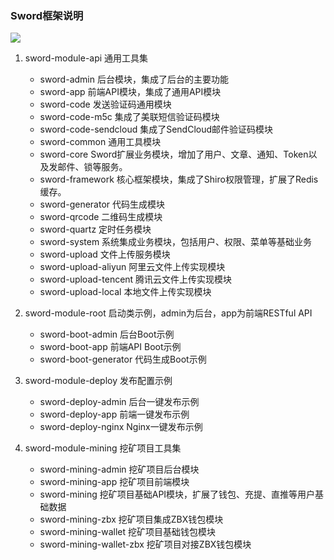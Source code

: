 ### Sword框架说明

[![](https://jitpack.io/v/ecsoya/sword.svg)](https://jitpack.io/#ecsoya/sword)

1. sword-module-api 通用工具集

	* sword-admin 后台模块，集成了后台的主要功能
	* sword-app 前端API模块，集成了通用API模块
	* sword-code 发送验证码通用模块
	* sword-code-m5c 集成了美联短信验证码模块
	* sword-code-sendcloud 集成了SendCloud邮件验证码模块
	* sword-common 通用工具模块
	* sword-core Sword扩展业务模块，增加了用户、文章、通知、Token以及发邮件、锁等服务。
	* sword-framework 核心框架模块，集成了Shiro权限管理，扩展了Redis缓存。
	* sword-generator 代码生成模块
	* sword-qrcode 二维码生成模块
	* sword-quartz 定时任务模块
	* sword-system 系统集成业务模块，包括用户、权限、菜单等基础业务
	* sword-upload 文件上传服务模块
	* sword-upload-aliyun 阿里云文件上传实现模块
	* sword-upload-tencent 腾讯云文件上传实现模块
	* sword-upload-local 本地文件上传实现模块
	
2. sword-module-root 启动类示例，admin为后台，app为前端RESTful API

	* sword-boot-admin 后台Boot示例
	* sword-boot-app 前端API Boot示例
	* sword-boot-generator 代码生成Boot示例
	
3. sword-module-deploy 发布配置示例
	
	* sword-deploy-admin 后台一键发布示例
	* sword-deploy-app 前端一键发布示例
	* sword-deploy-nginx Nginx一键发布示例
	
4. sword-module-mining 挖矿项目工具集

	* sword-mining-admin 挖矿项目后台模块
	* sword-mining-app 挖矿项目前端模块
	* sword-mining 挖矿项目基础API模块，扩展了钱包、充提、直推等用户基础数据
	* sword-mining-zbx 挖矿项目集成ZBX钱包模块 
	* sword-mining-wallet 挖矿项目基础钱包模块
	* sword-mining-wallet-zbx 挖矿项目对接ZBX钱包模块